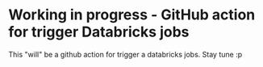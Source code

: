 # Working in progress - GitHub action for trigger Databricks jobs

This "will" be a github action for trigger a databricks jobs. Stay tune :p 



